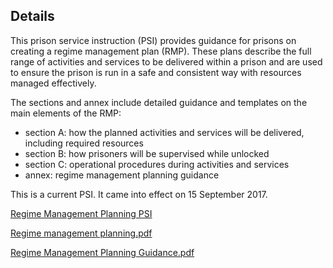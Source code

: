 <h2 class="gem-c-heading gem-c-heading--font-size-27 gem-c-heading--mobile-top-margin">Details</h2>
<div class="gem-c-govspeak govuk-govspeak direction-ltr" data-module="govspeak" data-govspeak-module-started="true">
<div class="govspeak">
<p>This prison service instruction (PSI) provides guidance for prisons on creating a regime management plan (RMP). These plans describe the full range of activities and services to be delivered within a prison and are used to ensure the prison is run in a safe and consistent way with resources managed effectively.</p>
<p>The sections and annex include detailed guidance and templates on the main elements of the RMP:</p>
<ul>
<li>section A: how the planned activities and services will be delivered, including required resources</li>
<li>section B: how prisoners will be supervised while unlocked</li>
<li>section C: operational procedures during activities and services</li>
<li>annex: regime management planning guidance</li>
</ul>
<p>This is a current PSI. It came into effect on 15 September 2017.</p>
</div>

[Regime Management Planning PSI](https://github.com/criminaljusticehub/prison-service-instructions/files/8721750/psi-7-2017-rmp-section-a.DOCX)  

[Regime management planning.pdf](https://github.com/criminaljusticehub/prison-service-instructions/files/8721751/Regime.management.planning.pdf)

[Regime Management Planning Guidance.pdf](https://github.com/criminaljusticehub/prison-service-instructions/files/8721752/Regime.Management.Planning.Guidance.pdf)
